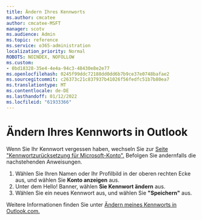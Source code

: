 ```yaml
---
title: Ändern Ihres Kennworts
ms.author: cmcatee
author: cmcatee-MSFT
manager: scotv
ms.audience: Admin
ms.topic: reference
ms.service: o365-administration
localization_priority: Normal
ROBOTS: NOINDEX, NOFOLLOW
ms.custom:
- 0bd18328-35e4-4e4a-94c3-48430e8e2e77
ms.openlocfilehash: 0245f99ddc72188dd0dd6b7b9ce37e0748bafae2
ms.sourcegitcommit: c26373c21c837937b41026f56fedfc51b7b80ea7
ms.translationtype: MT
ms.contentlocale: de-DE
ms.lasthandoff: 01/12/2022
ms.locfileid: "61933366"
---
```

# <a name="change-your-password-in-outlook"></a>Ändern Ihres Kennworts in Outlook

Wenn Sie Ihr Kennwort vergessen haben, wechseln Sie zur [Seite "Kennwortzurücksetzung für Microsoft-Konto".](https://go.microsoft.com/fwlink/p/?linkid=841909) Befolgen Sie andernfalls die nachstehenden Anweisungen.
  
1. Wählen Sie Ihren Namen oder Ihr Profilbild in der oberen rechten Ecke aus, und wählen Sie **Konto anzeigen** aus.
2. Unter dem Hello! Banner, wählen **Sie Kennwort ändern** aus.
3. Wählen Sie ein neues Kennwort aus, und wählen Sie **"Speichern"** aus.

Weitere Informationen finden Sie unter [Ändern meines Kennworts in Outlook.com.](https://support.office.com/article/2138d690-811c-4545-b2f3-e4dbe80c9735.aspx)